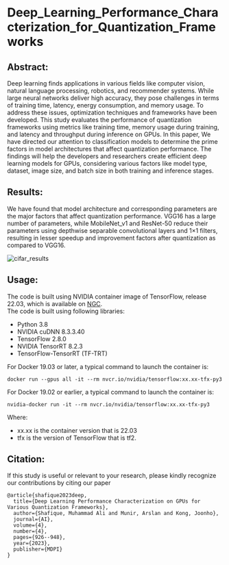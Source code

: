 # Deep_Learning_Performance_Characterization_for_Quantization_Frameworks

## Abstract:
Deep learning finds applications in various fields like computer vision, natural language processing, robotics, and recommender systems. While large neural networks deliver high accuracy, they pose challenges in terms of training time, latency, energy consumption, and memory usage. To address these issues, optimization techniques and frameworks have been developed. This study evaluates the performance of quantization frameworks using metrics like training time, memory usage during training, and latency and throughput during inference on GPUs. In this paper, We have directed our attention to classification models to determine the prime factors in model architectures that affect quantization performance. The findings will help the developers and researchers create efficient deep learning models for GPUs, considering various factors like model type, dataset, image size, and batch size in both training and inference stages.

## Results:
We have found that model architecture and corresponding parameters are the major factors that affect quantization performance. VGG16 has a large number of parameters, while MobileNet_v1 and ResNet-50 reduce their parameters using depthwise separable convolutional layers and 1×1 filters, resulting in lesser speedup and improvement factors after quantization as compared to VGG16.

![cifar_results](https://github.com/alishafique3/Deep_Learning_Performance_Characterization_for_Quantization_Frameworks/assets/17300597/574df405-efa9-473f-aaac-014805b590b7)

## Usage:
The code is built using NVIDIA container image of TensorFlow, release 22.03, which is available on [NGC](https://catalog.ngc.nvidia.com/orgs/nvidia/containers/tensorflow).\
The code is built using following libraries:

- Python 3.8
- NVIDIA cuDNN 8.3.3.40
- TensorFlow 2.8.0
- NVIDIA TensorRT 8.2.3
- TensorFlow-TensorRT (TF-TRT)
  
For Docker 19.03 or later, a typical command to launch the container is:
```
docker run --gpus all -it --rm nvcr.io/nvidia/tensorflow:xx.xx-tfx-py3
```
For Docker 19.02 or earlier, a typical command to launch the container is:
```
nvidia-docker run -it --rm nvcr.io/nvidia/tensorflow:xx.xx-tfx-py3
```
Where:
- xx.xx is the container version that is 22.03
- tfx is the version of TensorFlow that is tf2.

## Citation:
If this study is useful or relevant to your research, please kindly recognize our contributions by citing our paper
```
@article{shafique2023deep,
  title={Deep Learning Performance Characterization on GPUs for Various Quantization Frameworks},
  author={Shafique, Muhammad Ali and Munir, Arslan and Kong, Joonho},
  journal={AI},
  volume={4},
  number={4},
  pages={926--948},
  year={2023},
  publisher={MDPI}
}
```
